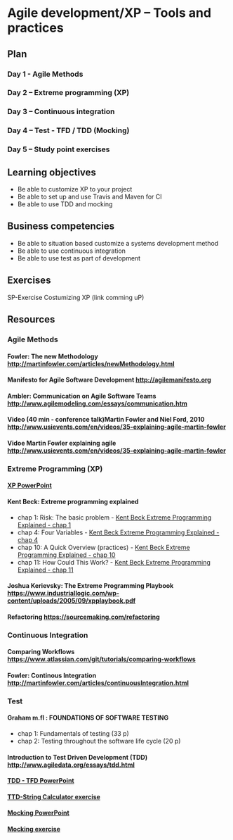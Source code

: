 # Agile development/XP – Tools and practices

## Plan
### Day 1 - Agile Methods
### Day 2 – Extreme programming (XP)
### Day 3 – Continuous integration
### Day 4 – Test - TFD / TDD (Mocking)
### Day 5 – Study point exercises

## Learning objectives
- Be able to customize XP to your project
- Be able to set up and use Travis and Maven for CI
-	Be able to use TDD and mocking

## Business competencies 
-	Be able to situation based customize a systems development method 
-	Be able to use continuous integration
-	Be able to use test as part of development

## Exercises
SP-Exercise Costumizing XP (link comming uP)

## Resources

### Agile Methods
#### Fowler: The new Methodology http://martinfowler.com/articles/newMethodology.html 
#### Manifesto for Agile Software Development http://agilemanifesto.org 
#### Ambler: Communication on Agile Software Teams http://www.agilemodeling.com/essays/communication.htm
#### Video (40 min - conference talk)Martin Fowler and Niel Ford, 2010 http://www.usievents.com/en/videos/35-explaining-agile-martin-fowler 
#### Vidoe Martin Fowler explaining agile http://www.usievents.com/en/videos/35-explaining-agile-martin-fowler 

### Extreme Programming (XP)

#### [XP PowerPoint](https://efif.sharepoint.com/sites/cph/Lyngby/_layouts/15/guestaccess.aspx?docid=04042374111e04c5fb5ab29a3ee4a81c7&authkey=AcfE68ezCj721RoxzUccgr0&e=656f077b027f4be68f09896227d4b050 "XP PowerPoint")

#### Kent Beck: Extreme programming explained 
- chap 1: Risk: The basic problem - [Kent Beck Extreme Programming Explained - chap 1](https://efif.sharepoint.com/sites/cph/Lyngby/_layouts/15/guestaccess.aspx?docid=0735e7dd7d7214fcaab6d6ed574b4ea95&authkey=AeFh7ERLcDJfnknMPEluqpo&e=cc07f43b39c8422181970d59c19264c4 "Kent Beck Extreme Programming Explained - chap 1")
- chap 4: Four Variables - [Kent Beck Extreme Programming Explained - chap 4](https://efif.sharepoint.com/sites/cph/Lyngby/_layouts/15/guestaccess.aspx?docid=020a64aaf470a41a58264852542aab259&authkey=AS6zevLLjay9v48QNxQSjJ4&e=d374c277efc64fa58720ac67e8e15f8c "Kent Beck Extreme Programming Explained - chap 4")
- chap 10: A Quick Overview (practices) - [Kent Beck Extreme Programming Explained - chap 10](https://efif.sharepoint.com/sites/cph/Lyngby/_layouts/15/guestaccess.aspx?docid=0c99df257b2894b178568e6be75b1c416&authkey=AXoestBEz9_LcxQ-XY38AVo&e=cb54a53c3aea450184c7539cbbb7686a "Kent Beck Extreme Programming Explained - chap 10")
- chap 11: How Could This Work? - [Kent Beck Extreme Programming Explained - chap 11](https://efif.sharepoint.com/sites/cph/Lyngby/_layouts/15/guestaccess.aspx?docid=0899e04864442478dbaff224478c50fc3&authkey=AajX2u6iEo_M4SUrEt9Ox2Q&e=de0e546679a5492c848f3af239ddf0a0 "Kent Beck Extreme Programming Explained - chap 11")
#### Joshua Kerievsky: The Extreme Programming Playbook https://www.industriallogic.com/wp-content/uploads/2005/09/xpplaybook.pdf 
#### Refactoring https://sourcemaking.com/refactoring 

### Continuous Integration
#### Comparing Workflows https://www.atlassian.com/git/tutorials/comparing-workflows 
#### Fowler: Continous Integration http://martinfowler.com/articles/continuousIntegration.html

### Test
#### Graham m.fl : FOUNDATIONS OF SOFTWARE TESTING
- chap 1: Fundamentals of testing (33 p)
- chap 2: Testing throughout the software life cycle (20 p)
#### Introduction to Test Driven Development (TDD) http://www.agiledata.org/essays/tdd.html 

#### [TDD - TFD PowerPoint](https://efif.sharepoint.com/sites/cph/Lyngby/_layouts/15/guestaccess.aspx?docid=001e1db6a24ee4ac0aba2548deea92223&authkey=ARe0XBMYiGVmfx174THcf6w&e=14207921b2974ae18ddff5f857d33764)

#### [TTD-String Calculator exercise](https://efif.sharepoint.com/sites/cph/Lyngby/_layouts/15/guestaccess.aspx?docid=045bfa63c16924ccc9c1a5ab41e990a4c&authkey=AWdStnfIUKQ7qTbOYOjVpWE&e=42a93b8558da40e1b57e4c85edb33dcf)

#### [Mocking PowerPoint](https://efif.sharepoint.com/sites/cph/Lyngby/_layouts/15/guestaccess.aspx?docid=0183267ac129a4ddf85020f98b01531b4&authkey=AaonUzv0hHIDeOGXtHnaY8g&e=e99631947c9c4e6b8a59fc996125451e)

#### [Mocking exercise](https://efif.sharepoint.com/sites/cph/Lyngby/_layouts/15/guestaccess.aspx?docid=0c154a9ab9c874875851fb5d165be60cd&authkey=AdzPMa5tx4BzM5qjDEI-AoM&e=f6b260b0cbf241228be337bff6b191ac)


